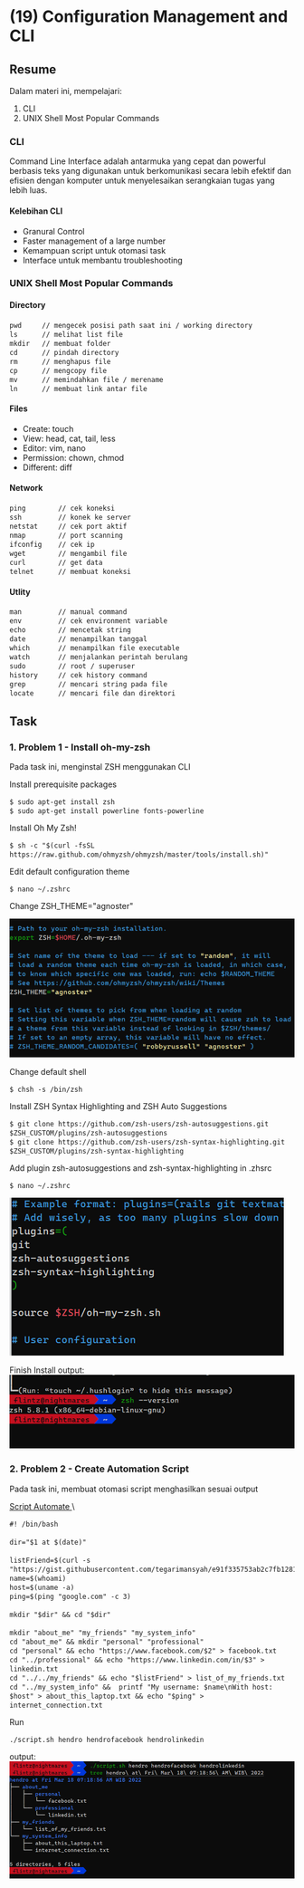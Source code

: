 # (19) Configuration Management and CLI

## Resume
Dalam materi ini, mempelajari:
1. CLI 
2. UNIX Shell Most Popular Commands

### CLI
Command Line Interface adalah antarmuka yang cepat dan powerful berbasis teks yang digunakan untuk berkomunikasi secara lebih efektif dan efisien dengan komputer untuk menyelesaikan serangkaian tugas yang lebih luas.

#### Kelebihan CLI
- Granural Control
- Faster management of a large number
- Kemampuan script untuk otomasi task
- Interface untuk membantu troubleshooting 


### UNIX Shell Most Popular Commands

#### Directory

```
pwd     // mengecek posisi path saat ini / working directory
ls      // melihat list file
mkdir   // membuat folder
cd      // pindah directory
rm      // menghapus file
cp      // mengcopy file
mv      // memindahkan file / merename
ln      // membuat link antar file
```

#### Files

- Create: touch
- View: head, cat, tail, less
- Editor: vim, nano
- Permission: chown, chmod
- Different: diff

#### Network

```
ping        // cek koneksi
ssh         // konek ke server
netstat     // cek port aktif
nmap        // port scanning
ifconfig    // cek ip
wget        // mengambil file
curl        // get data
telnet      // membuat koneksi 
```

#### Utlity

```
man         // manual command
env         // cek environment variable
echo        // mencetak string
date        // menampilkan tanggal
which       // menampilkan file executable
watch       // menjalankan perintah berulang
sudo        // root / superuser
history     // cek history command
grep        // mencari string pada file 
locate      // mencari file dan direktori 
```



## Task
### 1. Problem 1 - Install oh-my-zsh 
Pada task ini, menginstal ZSH menggunakan CLI 

Install prerequisite packages
```
$ sudo apt-get install zsh
$ sudo apt-get install powerline fonts-powerline
```

Install Oh My Zsh!
```
$ sh -c "$(curl -fsSL https://raw.github.com/ohmyzsh/ohmyzsh/master/tools/install.sh)"
```

Edit default configuration theme
```
$ nano ~/.zshrc
```

Change ZSH_THEME="agnoster"

![2](./screenshots/2.PNG)

Change default shell
```
$ chsh -s /bin/zsh
```

Install ZSH Syntax Highlighting and ZSH Auto Suggestions
```
$ git clone https://github.com/zsh-users/zsh-autosuggestions.git $ZSH_CUSTOM/plugins/zsh-autosuggestions
$ git clone https://github.com/zsh-users/zsh-syntax-highlighting.git $ZSH_CUSTOM/plugins/zsh-syntax-highlighting
```

Add plugin zsh-autosuggestions and zsh-syntax-highlighting in .zhsrc  

```
$ nano ~/.zshrc
```

![3](./screenshots/3.PNG)

Finish Install
output:\
![1](./screenshots/1.PNG)


### 2. Problem 2 - Create Automation Script 
Pada task ini, membuat otomasi script menghasilkan sesuai output

[Script Automate ](./screenshots/script.sh)\

```
#! /bin/bash

dir="$1 at $(date)"

listFriend=$(curl -s "https://gist.githubusercontent.com/tegarimansyah/e91f335753ab2c7fb12815779677e914/raw/94864388379fecee450fde26e3e73bfb2bcda194/list%2520of%2520my%2520friends.txt")
name=$(whoami)
host=$(uname -a)
ping=$(ping "google.com" -c 3)

mkdir "$dir" && cd "$dir"

mkdir "about_me" "my_friends" "my_system_info"
cd "about_me" && mkdir "personal" "professional"
cd "personal" && echo "https://www.facebook.com/$2" > facebook.txt
cd "../professional" && echo "https://www.linkedin.com/in/$3" > linkedin.txt
cd "../../my_friends" && echo "$listFriend" > list_of_my_friends.txt
cd "../my_system_info" &&  printf "My username: $name\nWith host: $host" > about_this_laptop.txt && echo "$ping" > internet_connection.txt

```

Run
```
./script.sh hendro hendrofacebook hendrolinkedin
```

output:\
![Problem 1](./screenshots/task2.PNG)


